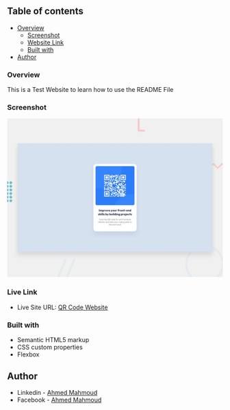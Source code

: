 ## Table of contents

- [Overview](#overview)
  - [Screenshot](#screenshot)
  - [Website Link](#Live-Link)
  - [Built with](#built-with)
- [Author](#author)


### Overview

This is a Test Website to  learn how to use the README File

### Screenshot

![](./preview.jpg)


### Live Link

- Live Site URL: [QR Code Website](https://ahmedmahmoud6.github.io/QR-Code-Example/)


### Built with

- Semantic HTML5 markup
- CSS custom properties
- Flexbox


## Author

- Linkedin - [Ahmed Mahmoud](https://www.linkedin.com/in/ahmed-mahmoud-91b15021a/)
- Facebook - [Ahmed Mahmoud](https://www.facebook.com/profile.php?id=100009390650237)
